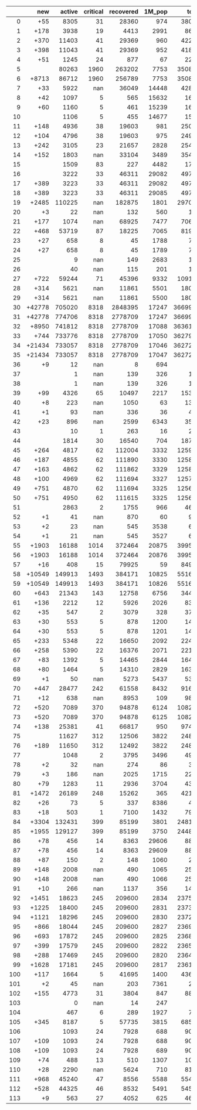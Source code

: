 |     |    new |   active |   critical |   recovered |   1M_pop |   total |
|----:|-------:|---------:|-----------:|------------:|---------:|--------:|
|   0 |    +55 |     8305 |         31 |       28360 |      974 |   38054 |
|   1 |   +178 |     3938 |         19 |        4413 |     2991 |    8605 |
|   2 |   +370 |    11403 |         41 |       29369 |      960 |   42228 |
|   3 |   +398 |    11043 |         41 |       29369 |      952 |   41858 |
|   4 |    +51 |     1245 |         24 |         877 |       67 |    2222 |
|   5 |        |    80263 |       1960 |      263202 |     7753 |  350867 |
|   6 |  +8713 |    86712 |       1960 |      256789 |     7753 |  350867 |
|   7 |    +33 |     5922 |        nan |       36049 |    14448 |   42825 |
|   8 |    +42 |     1097 |          5 |         565 |    15632 |    1670 |
|   9 |    +60 |     1160 |          5 |         461 |    15239 |    1628 |
|  10 |        |     1106 |          5 |         455 |    14677 |    1568 |
|  11 |   +148 |     4936 |         38 |       19603 |      981 |   25064 |
|  12 |   +104 |     4796 |         38 |       19603 |      975 |   24916 |
|  13 |   +242 |     3105 |         23 |       21657 |     2828 |   25495 |
|  14 |   +152 |     1803 |        nan |       33104 |     3489 |   35426 |
|  15 |        |     1509 |         83 |         227 |     4482 |    1765 |
|  16 |        |     3222 |         33 |       46311 |    29082 |   49719 |
|  17 |   +389 |     3223 |         33 |       46311 |    29082 |   49719 |
|  18 |   +389 |     3223 |         33 |       46311 |    29085 |   49719 |
|  19 |  +2485 |   110225 |        nan |      182875 |     1801 |  297083 |
|  20 |     +3 |       22 |        nan |         132 |      560 |     161 |
|  21 |   +177 |     1074 |        nan |       68925 |     7477 |   70645 |
|  22 |   +468 |    53719 |         87 |       18225 |     7065 |   81936 |
|  23 |    +27 |      658 |          8 |          45 |     1788 |     713 |
|  24 |    +27 |      658 |          8 |          45 |     1789 |     713 |
|  25 |        |        9 |        nan |         149 |     2683 |     167 |
|  26 |        |       40 |        nan |         115 |      201 |     155 |
|  27 |   +722 |    59244 |         71 |       45396 |     9332 |  109149 |
|  28 |   +314 |     5621 |        nan |       11861 |     5501 |   18029 |
|  29 |   +314 |     5621 |        nan |       11861 |     5500 |   18029 |
|  30 | +42778 |   705020 |       8318 |     2848395 |    17247 | 3669995 |
|  31 | +42778 |   774706 |       8318 |     2778709 |    17247 | 3669995 |
|  32 |  +8950 |   741812 |       8318 |     2778709 |    17088 | 3636167 |
|  33 |   +744 |   733776 |       8318 |     2778709 |    17050 | 3627961 |
|  34 | +21434 |   733057 |       8318 |     2778709 |    17046 | 3627217 |
|  35 | +21434 |   733057 |       8318 |     2778709 |    17047 | 3627217 |
|  36 |     +9 |       12 |        nan |           8 |      694 |      21 |
|  37 |        |        1 |        nan |         139 |      326 |     143 |
|  38 |        |        1 |        nan |         139 |      326 |     143 |
|  39 |    +99 |     4326 |         65 |       10497 |     2217 |   15386 |
|  40 |     +8 |      223 |        nan |        1050 |       63 |    1328 |
|  41 |     +1 |       93 |        nan |         336 |       36 |     430 |
|  42 |    +23 |      896 |        nan |        2599 |     6343 |    3532 |
|  43 |        |       10 |          1 |         263 |       16 |     273 |
|  44 |        |     1814 |         30 |       16540 |      704 |   18762 |
|  45 |   +264 |     4817 |         62 |      112004 |     3332 |  125911 |
|  46 |   +187 |     4855 |         62 |      111890 |     3330 |  125834 |
|  47 |   +163 |     4862 |         62 |      111862 |     3329 |  125810 |
|  48 |   +100 |     4969 |         62 |      111694 |     3327 |  125747 |
|  49 |   +751 |     4870 |         62 |      111694 |     3325 |  125647 |
|  50 |   +751 |     4950 |         62 |      111615 |     3325 |  125647 |
|  51 |        |     2863 |          2 |        1755 |      966 |    4679 |
|  52 |     +1 |       41 |        nan |         870 |       60 |     987 |
|  53 |     +2 |       23 |        nan |         545 |     3538 |     616 |
|  54 |     +1 |       21 |        nan |         545 |     3527 |     614 |
|  55 |  +1903 |    16188 |       1014 |      372464 |    20875 |  399568 |
|  56 |  +1903 |    16188 |       1014 |      372464 |    20876 |  399568 |
|  57 |    +16 |      408 |         15 |       79925 |       59 |   84967 |
|  58 | +10549 |   149913 |       1493 |      384171 |    10825 |  551696 |
|  59 | +10549 |   149913 |       1493 |      384171 |    10826 |  551696 |
|  60 |   +643 |    21343 |        143 |       12758 |     6756 |   34463 |
|  61 |   +136 |     2212 |         12 |        5926 |     2026 |    8311 |
|  62 |    +35 |      547 |          2 |        3079 |      328 |    3717 |
|  63 |    +30 |      553 |          5 |         878 |     1200 |    1451 |
|  64 |    +30 |      553 |          5 |         878 |     1201 |    1451 |
|  65 |   +233 |     5348 |         22 |       16650 |     2092 |   22414 |
|  66 |   +258 |     5390 |         22 |       16376 |     2071 |   22181 |
|  67 |    +83 |     1392 |          5 |       14465 |     2844 |   16480 |
|  68 |    +80 |     1464 |          5 |       14310 |     2829 |   16397 |
|  69 |     +1 |       50 |        nan |        5273 |     5437 |    5383 |
|  70 |   +447 |    28477 |        242 |       61558 |     8432 |   91608 |
|  71 |    +12 |      638 |        nan |        8953 |      109 |    9842 |
|  72 |   +520 |     7089 |        370 |       94878 |     6124 |  108289 |
|  73 |   +520 |     7089 |        370 |       94878 |     6125 |  108289 |
|  74 |   +138 |    25381 |         41 |       66817 |      950 |   97478 |
|  75 |        |    11627 |        312 |       12506 |     3822 |   24811 |
|  76 |   +189 |    11650 |        312 |       12492 |     3822 |   24811 |
|  77 |        |     1048 |          2 |        3795 |     3496 |    4926 |
|  78 |     +2 |       32 |        nan |         274 |       86 |     306 |
|  79 |     +3 |      186 |        nan |        2025 |     1715 |    2275 |
|  80 |    +79 |     1283 |         11 |        2936 |     3704 |    4304 |
|  81 |  +1472 |    26189 |        248 |       15262 |      365 |   42143 |
|  82 |    +26 |       73 |          5 |         337 |     8386 |     410 |
|  83 |    +18 |      503 |          1 |        7100 |     1432 |    7938 |
|  84 |  +3304 |   132431 |        399 |       85199 |     3801 |  248158 |
|  85 |  +1955 |   129127 |        399 |       85199 |     3750 |  244854 |
|  86 |    +78 |      456 |         14 |        8363 |    29606 |    8875 |
|  87 |    +78 |      456 |         14 |        8363 |    29609 |    8875 |
|  88 |    +87 |      150 |          2 |         148 |     1060 |     298 |
|  89 |   +148 |     2008 |        nan |         490 |     1065 |    2585 |
|  90 |   +148 |     2008 |        nan |         490 |     1066 |    2585 |
|  91 |    +10 |      266 |        nan |        1137 |      356 |    1421 |
|  92 |  +1451 |    18623 |        245 |      209600 |     2834 |  237568 |
|  93 |  +1225 |    18400 |        245 |      209600 |     2831 |  237342 |
|  94 |  +1121 |    18296 |        245 |      209600 |     2830 |  237238 |
|  95 |   +866 |    18044 |        245 |      209600 |     2827 |  236983 |
|  96 |   +693 |    17872 |        245 |      209600 |     2825 |  236810 |
|  97 |   +399 |    17579 |        245 |      209600 |     2822 |  236516 |
|  98 |   +288 |    17469 |        245 |      209600 |     2820 |  236405 |
|  99 |  +1628 |    17181 |        245 |      209600 |     2817 |  236117 |
| 100 |   +117 |     1664 |          5 |       41695 |     1400 |   43622 |
| 101 |     +2 |       45 |        nan |         203 |     7361 |     248 |
| 102 |   +155 |     4773 |         31 |        3804 |      847 |    8819 |
| 103 |        |        0 |        nan |          14 |      247 |      14 |
| 104 |        |      467 |          6 |         289 |     1927 |     771 |
| 105 |   +345 |     8187 |          5 |       57735 |     3815 |   68533 |
| 106 |        |     1093 |         24 |        7928 |      688 |    9076 |
| 107 |   +109 |     1093 |         24 |        7928 |      688 |    9076 |
| 108 |   +109 |     1093 |         24 |        7928 |      689 |    9076 |
| 109 |    +74 |      488 |         13 |         510 |     1307 |    1029 |
| 110 |    +28 |     2290 |        nan |        5624 |      710 |    8110 |
| 111 |   +968 |    45240 |         47 |        8556 |     5588 |   55479 |
| 112 |   +528 |    44325 |         46 |        8532 |     5491 |   54511 |
| 113 |     +9 |      563 |         27 |        4052 |      625 |    4692 |